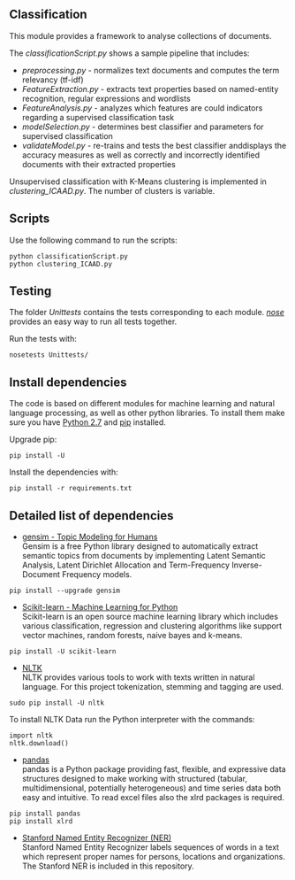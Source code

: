 ## Classification

This module provides a framework to analyse collections of documents.

The *classificationScript.py* shows a sample pipeline that includes:
 * *preprocessing.py* - normalizes text documents and computes the term relevancy (tf-idf) 
 * *FeatureExtraction.py* - extracts text properties based on named-entity recognition, regular expressions and wordlists  
 * *FeatureAnalysis.py* - analyzes which features are could indicators regarding a supervised classification task
 * *modelSelection.py* - determines best classifier and parameters for supervised classification
 * *validateModel.py* - re-trains and tests the best classifier anddisplays the accuracy measures as well as correctly and incorrectly identified documents with their extracted properties

Unsupervised classification with K-Means clustering is implemented in *clustering_ICAAD.py*. The number of clusters is variable. 
 
## Scripts
Use the following command to run the scripts:
```
python classificationScript.py
python clustering_ICAAD.py
```


## Testing
The folder *Unittests* contains the tests corresponding to each module. [*nose*](http://nose.readthedocs.org/) provides an easy way to run all tests together. <br  />

Run the tests with:
```
nosetests Unittests/
```

## Install dependencies
The code is based on different modules for machine learning and natural language processing, as well as other python libraries. To install them make sure you have [Python 2.7](https://www.python.org/download/releases/2.7/) and [pip](https://pip.pypa.io/en/stable/) installed.

Upgrade pip:
```
pip install -U
```

Install the dependencies with:
```
pip install -r requirements.txt
```

## Detailed list of dependencies
* [gensim - Topic Modeling for Humans](https://radimrehurek.com/gensim/install.html) <br />
Gensim is a free Python library designed to automatically extract semantic topics from documents by implementing Latent Semantic Analysis, Latent Dirichlet Allocation and Term-Frequency Inverse-Document Frequency models.
```
pip install --upgrade gensim
```
* [Scikit-learn - Machine Learning for Python](http://scikit-learn.org/stable/install.html) <br />
Scikit-learn is an open source machine learning library which includes various classification, regression and clustering algorithms like support vector machines, random forests, naive bayes and k-means.
```
pip install -U scikit-learn
```
* [NLTK](http://www.nltk.org/install.html) <br />
NLTK provides various tools to work with texts written in natural language. For this project tokenization, stemming and tagging are used.
```
sudo pip install -U nltk
``` 

To install NLTK Data run the Python interpreter with the commands:
```
import nltk
nltk.download()
```
* [pandas](http://pandas.pydata.org/pandas-docs/stable/install.html) <br />
pandas is a Python package providing fast, flexible, and expressive data structures designed to make working with structured (tabular, multidimensional, potentially heterogeneous) and time series data both easy and intuitive. To read excel files also the xlrd packages is required.
```
pip install pandas
pip install xlrd
```
* [Stanford Named Entity Recognizer (NER)](http://nlp.stanford.edu/software/CRF-NER.shtml) <br />
Stanford Named Entity Recognizer labels sequences of words in a text which represent proper names for persons, locations and organizations. The Stanford NER is included in this repository.


